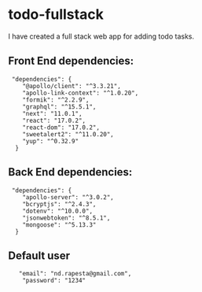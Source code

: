 # todo-fullstack

I have created a full stack web app for adding todo tasks.

## Front End dependencies:
```
 "dependencies": {
    "@apollo/client": "^3.3.21",
    "apollo-link-context": "^1.0.20",
    "formik": "^2.2.9",
    "graphql": "^15.5.1",
    "next": "11.0.1",
    "react": "17.0.2",
    "react-dom": "17.0.2",
    "sweetalert2": "^11.0.20",
    "yup": "^0.32.9"
  }
  ```
## Back End dependencies:
```
 "dependencies": {
    "apollo-server": "^3.0.2",
    "bcryptjs": "^2.4.3",
    "dotenv": "^10.0.0",
    "jsonwebtoken": "^8.5.1",
    "mongoose": "^5.13.3"
  }
  ```
  
## Default user
```
   "email": "nd.rapesta@gmail.com",
    "password": "1234"
```
